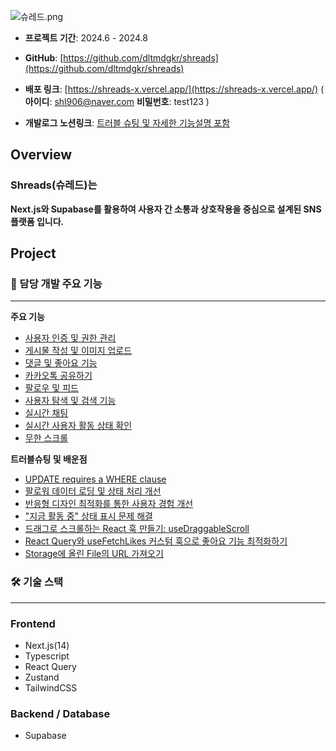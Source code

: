 ![슈레드.png](/images/슈레드.png)

- **프로젝트 기간**: 2024.6 - 2024.8

- **GitHub**: [https://github.com/dltmdgkr/shreads](https://github.com/dltmdgkr/shreads)

- **배포 링크**: [https://shreads-x.vercel.app/](https://shreads-x.vercel.app/) ( **아이디**: shl906@naver.com **비밀번호**: test123 )

- **개발로그 노션링크**: [트러블 슈팅 및 자세한 기능설명 포함](https://blossom-periwinkle-555.notion.site/Shreads-638cc8443ffd47abaf8f7cd631e24585)

## **Overview**

### Shreads(슈레드)**는**

**Next.js와 Supabase를 활용하여 사용자 간 소통과 상호작용을 중심으로 설계된 SNS 플랫폼 입니다.**

## Project

### 🔗 담당 개발 주요 기능

---

**주요 기능**

- [사용자 인증 및 권한 관리](https://blossom-periwinkle-555.notion.site/Shreads-638cc8443ffd47abaf8f7cd631e24585?p=5df8f1b4ae0b470ca9bbf584fc819106&pm=c)
- [게시물 작성 및 이미지 업로드](https://blossom-periwinkle-555.notion.site/Shreads-638cc8443ffd47abaf8f7cd631e24585?p=2fdd0bd4214740149c95f91860b31fc7&pm=c)
- [댓글 및 좋아요 기능](https://blossom-periwinkle-555.notion.site/Shreads-638cc8443ffd47abaf8f7cd631e24585?p=4d49b7b6e8484e71b76bbcd640365785&pm=c)
- [카카오톡 공유하기](https://blossom-periwinkle-555.notion.site/Shreads-638cc8443ffd47abaf8f7cd631e24585?p=41f8c35448bf4c48ae2c1d43b18f15cd&pm=c)
- [팔로우 및 피드](https://blossom-periwinkle-555.notion.site/Shreads-638cc8443ffd47abaf8f7cd631e24585?p=e5b5851be1fc4ba299fad26841d3dac1&pm=c)
- [사용자 탐색 및 검색 기능](https://blossom-periwinkle-555.notion.site/Shreads-638cc8443ffd47abaf8f7cd631e24585?p=97ad8b98bf6e49beaedf570797be5ece&pm=c)
- [실시간 채팅](https://blossom-periwinkle-555.notion.site/Shreads-638cc8443ffd47abaf8f7cd631e24585?p=a9a419c2a0db4b35b3d6fd886e14e00a&pm=c)
- [실시간 사용자 활동 상태 확인](https://blossom-periwinkle-555.notion.site/Shreads-638cc8443ffd47abaf8f7cd631e24585?p=100149f20ab280b2990dc30a9a279a55&pm=c)
- [무한 스크롤](https://blossom-periwinkle-555.notion.site/Shreads-638cc8443ffd47abaf8f7cd631e24585?p=66dc0912ee1a4012a1d0dad46b280f69&pm=c)

**트러블슈팅 및 배운점**

- [UPDATE requires a WHERE clause](https://blossom-periwinkle-555.notion.site/Shreads-638cc8443ffd47abaf8f7cd631e24585?p=08ee21d92bc649afa20ba0100eea8137&pm=c)
- [팔로워 데이터 로딩 및 상태 처리 개선](https://blossom-periwinkle-555.notion.site/Shreads-638cc8443ffd47abaf8f7cd631e24585?p=18d158799bd3470da031587ec6a919cd&pm=c)
- [반응형 디자인 최적화를 통한 사용자 경험 개선](https://blossom-periwinkle-555.notion.site/Shreads-638cc8443ffd47abaf8f7cd631e24585?p=cdc29a3523f244059e0dc7e9ef7976b4&pm=c)
- ["지금 활동 중" 상태 표시 문제 해결](https://blossom-periwinkle-555.notion.site/Shreads-638cc8443ffd47abaf8f7cd631e24585?p=9da94c0ebb744e1cb9ddfc555d2621cc&pm=c)
- [드래그로 스크롤하는 React 훅 만들기: useDraggableScroll](https://blossom-periwinkle-555.notion.site/Shreads-638cc8443ffd47abaf8f7cd631e24585?p=f196ef4e674241f0a1950af8546842f0&pm=c)
- [React Query와 useFetchLikes 커스텀 훅으로 좋아요 기능 최적화하기](https://blossom-periwinkle-555.notion.site/Shreads-638cc8443ffd47abaf8f7cd631e24585?p=ac76d46185b14e188c04776fe0a2dec1&pm=c)
- [Storage에 올린 File의 URL 가져오기](https://blossom-periwinkle-555.notion.site/Shreads-638cc8443ffd47abaf8f7cd631e24585?p=de0bfa05163c4977b0ab3767e75ee9b0&pm=c)

### 🛠 기술 스택

---

### Frontend

- Next.js(14)
- Typescript
- React Query
- Zustand
- TailwindCSS

### Backend / Database

- Supabase
